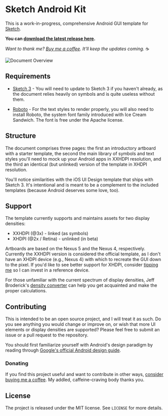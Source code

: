 # Sketch Android Kit

This is a work-in-progress, comprehensive Android GUI template for [Sketch](http://bohemiancoding.com/sketch/).

**You can [download the latest release here](https://github.com/wikichen/sketch-android-kit/releases).**

*Want to thank me? [Buy me a coffee][donate]. It'll keep the updates coming.* :coffee:

![Document Overview](https://raw.githubusercontent.com/wikichen/sketch-android-kit/master/images/overview.png)

## Requirements

* [Sketch 3](http://bohemiancoding.com/sketch/) - You will need to update to Sketch 3 if you haven't already, as the document relies heavily on symbols and is quite useless without them.

* [Roboto](http://developer.android.com/design/style/typography.html) - For the text styles to render properly, you will also need to install Roboto, the system font family introduced with Ice Cream Sandwich. The font is free under the Apache license.

## Structure

The document comprises three pages: the first an introductory artboard with a starter template, the second the main library of symbols and text styles you'll need to mock up your Android apps in XXHDPI resolution, and the third an identical (but unlinked) version of the template in XHDPI resolution.

You'll notice similarities with the iOS UI Design template that ships with Sketch 3. It's intentional and is meant to be a complement to the included templates (because Android deserves some love, too).

## Support

The template currently supports and maintains assets for two display densities:
* XXHDPI (@3x) - linked (as symbols)
* XHDPI (@2x / Retina) - unlinked (in beta)

Artboards are based on the Nexus 5 and the Nexus 4, respectively. Currently the XXHDPI version is considered the official template, as I don't have an XHDPI device (e.g., Nexus 4) with which to recreate the GUI down to the pixel. If you'd like to see better support for XHDPI, consider [tipping me][donate] so I can invest in a reference device.

For those unfamiliar with the current spectrum of display densities, Jeff Broderick's [density converter](http://density.brdrck.me/) can help you get acquainted and make the proper calculations.

## Contributing

This is intended to be an open source project, and I will treat it as such. Do you see anything you would change or improve on, or wish that more UI elements or display densities are supported? Please feel free to submit an issue or a pull request to the repository.

You should first familiarize yourself with Android's design paradigm by reading through [Google's official Android design guide](https://developer.android.com/design/index.html).

### Donating

If you find this project useful and want to contribute in other ways, [consider buying me a coffee][donate]. My addled, caffeine-craving body thanks you.

[donate]: mailto:square@chen.io?cc=cash@square.com&subject=%244.00&body=Here's%20a%20coffee%20on%20me%20for%20your%20awesome%20work.

## License

The project is released under the MIT license. See `LICENSE` for more details.
